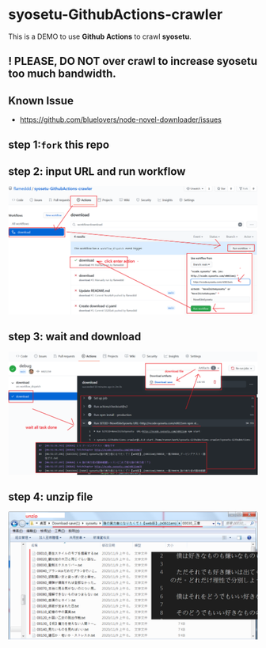 # syosetu-GithubActions-crawler
This is a DEMO to use **Github Actions** to crawl **syosetu**.

## ! PLEASE, DO NOT over crawl to increase **syosetu** too much bandwidth.


## Known Issue
- https://github.com/bluelovers/node-novel-downloader/issues

## step 1:`fork` this repo

## step 2: input URL and run workflow
![](./001.png)

## step 3: wait and download
![](./002.png)

## step 4: unzip file
![](./003.png)
